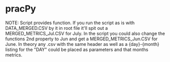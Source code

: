 # pracPy

NOTE:
Script provides function.  If you run the script as is with DATA_MERGED.CSV by it in root file it'll spit out a MERGED_METRICS_Jul.CSV for July.  In the script you could also change the functions 2nd property to Jun and get a MERGED_METRICS_Jun.CSV for June.  In theory any .csv with the same header as well as a {day}-{month} listing for the "DAY" could be placed as parameters and that months metrics.